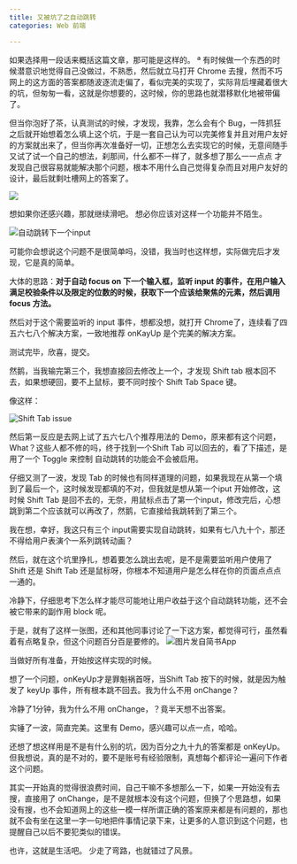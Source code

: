 ```yaml
---
title: 又被坑了之自动跳转
categories: Web 前端

---
```



如果选择用一段话来概括这篇文章，那可能是这样的。
ª
有时候做一个东西的时候潜意识地觉得自己没做过，不熟悉，然后就立马打开 Chrome 去搜，然而不巧网上的这方面的答案都随波逐流走偏了，看似完美的实现了，实际背后埋藏着很大的坑，但匆匆一看，这就是你想要的，这时候，你的思路也就潜移默化地被带偏了。

但当你泡好了茶，认真测试的时候，才发现，我靠，怎么会有个 Bug，一阵抓狂之后就开始想着怎么填上这个坑，于是一套自己认为可以完美修复并且对用户友好的方案就出来了，但当你再次准备好一切，正想怎么去实现它的时候，无意间随手又试了试一个自己的想法，刹那间，什么都不一样了，就多想了那么一一点点 才发现自己很容易就能解决那个问题，根本不用什么自己觉得复杂而且对用户友好的设计，最后就剩吐槽网上的答案了。

![](http://upload-images.jianshu.io/upload_images/2190281-70e970a7dd469110.jpeg?imageMogr2/auto-orient/strip%7CimageView2/2/w/1080/q/50)


想如果你还感兴趣，那就继续滑吧。
想必你应该对这样一个功能并不陌生。

![自动跳转下一个input](https://upload-images.jianshu.io/upload_images/2190281-aa421cb87fcbe2db.gif?imageMogr2/auto-orient/strip)

可能你会想说这个问题不是很简单吗，没错，我当时也这样想，实际做完后才发现，它是真的简单。

大体的思路：**对于自动 focus on 下一个输入框，监听 input 的事件，在用户输入满足校验条件以及限定的位数的时候，获取下一个应该给聚焦的元素，然后调用 focus 方法。**

然后对于这个需要监听的 input 事件，想都没想，就打开 Chrome了，连续看了四五六七八个解决方案，一致地推荐 onKayUp 是个完美的解决方案。

测试完毕，欣喜，提交。

然鹅，当我输完第三个，我想直接回去修改上一个，才发现 Shift tab 根本回不去，如果想硬回，要不上鼠标，要不同时按个 Shift Tab Space 键。

像这样：

![Shift Tab issue](https://upload-images.jianshu.io/upload_images/2190281-4cc4c0407c5b1a17.gif?imageMogr2/auto-orient/strip)

然后第一反应是去网上试了五六七八个推荐用法的 Demo，原来都有这个问题，What？这些人都不修的吗，终于找到一个Shift Tab 可以回去的，看了下描述，是用了一个 Toggle 来控制 自动跳转的功能会不会被启用。

仔细又测了一波，发现 Tab 的时候也有同样道理的问题，如果我现在从第一个填到了最后一个，这时候发现都填的不对，但我就是想从第一个iput 开始修改，这时候 Shift Tab 是回不去的，无奈，用鼠标点击了第一个input，修改完后，心想跳到第二个应该就可以再改了，然鹅，它直接给我跳转到了第三个。

我在想，幸好，我这只有三个 input需要实现自动跳转，如果有七八九十个，那还不得给用户表演个一系列跳转动画？

然后，就在这个坑里挣扎，想着要怎么跳出去呢，是不是需要监听用户使用了 Shift 还是 Shift Tab 还是鼠标呀，你根本不知道用户是怎么样在你的页面点点点一通的。

冷静下，仔细思考下怎么样才能尽可能地让用户收益于这个自动跳转功能，还不会被它带来的副作用 block 呢。

于是，就有了这样一张图，还和其他同事讨论了一下这方案，都觉得可行，虽然看着有点略复杂，但这个问题百分百是要修的。
![图片发自简书App](http://upload-images.jianshu.io/upload_images/2190281-a6a5aa0779698b60.jpg?imageMogr2/auto-orient/strip%7CimageView2/2/w/1080/q/50)


当做好所有准备，开始按这样实现的时候。

想了一个问题，onKeyUp才是罪魁祸首呀，当Shift Tab 按下的时候，就是因为触发了 keyUp 事件，所有根本跳不回去。我为什么不用 onChange？


冷静了1分钟，我为什么不用 onChange，？竟半天想不出答案。

实锤了一波，简直完美。这里有 Demo，感兴趣可以点一点，哈哈。

还想了想这样用是不是有什么别的坑，因为百分之九十九的答案都是 onKeyUp。 但我想说，真的是不对的，要不是账号有经验限制，真想每个都评论一遍问下作者这个问题。

其实一开始真的觉得很浪费时间，自己干嘛不多想那么一下，如果一开始没有去搜，直接用了 onChange，是不是就根本没有这个问题，但换了个思路想，如果没有搜，也不会知道网上的这些一模一样所谓正确的答案原来都是有问题的，那也就不会有坐在这里一字一句地把件事情记录下来，让更多的人意识到这个问题，也提醒自己以后不要犯类似的错误。

也许，这就是生活吧。
少走了弯路，也就错过了风景。